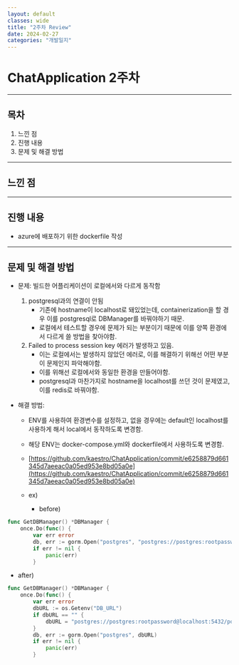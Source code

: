 ```yaml
---
layout: default
classes: wide
title: "2주차 Review"
date: 2024-02-27
categories: "개발일지"
---
```


# ChatApplication 2주차

---


## 목차

1. 느낀 점
2. 진행 내용
3. 문제 및 해결 방법


---


## 느낀 점



---


## 진행 내용

* azure에 배포하기 위한 dockerfile 작성

---

## 문제 및 해결 방법

* 문제: 빌드한 어플리케이션이 로컬에서와 다르게 동작함
  1. postgresql과의 연결이 안됨
     * 기존에 hostname이 localhost로 돼있었는데, containerization을 할 경우 이를 postgresql로 DBManager를 바꿔야하기 때문.
     * 로컬에서 테스트할 경우에 문제가 되는 부분이기 때문에 이를 양쪽 환경에서 다르게 쓸 방법을 찾아야함.
  2. Failed to process session key 에러가 발생하고 있음.
	 * 이는 로컬에서는 발생하지 않았던 에러로, 이를 해결하기 위해선 어떤 부분이 문제인지 파악해야함.
	 * 이를 위해선 로컬에서와 동일한 환경을 만들어야함.
	 * postgresql과 마찬가지로 hostname을 localhost를 쓰던 것이 문제였고, 이를 redis로 바꿔야함.
   
* 해결 방법:
  * ENV를 사용하여 환경변수를 설정하고, 없을 경우에는 default인 localhost를 사용하게 해서 local에서 동작하도록 변경함.
  * 해당 ENV는 docker-compose.yml와 dockerfile에서 사용하도록 변경함.
   * [https://github.com/kaestro/ChatApplication/commit/e6258879d661345d7aeeac0a05ed953e8bd05a0e](https://github.com/kaestro/ChatApplication/commit/e6258879d661345d7aeeac0a05ed953e8bd05a0e)
  * ex)

    * before)
```go
func GetDBManager() *DBManager {
	once.Do(func() {
		var err error
		db, err := gorm.Open("postgres", "postgres://postgres:rootpassword@postgresql:5432/postgres?sslmode=disable")
		if err != nil {
			panic(err)
		}
```

   * after)
```go
func GetDBManager() *DBManager {
	once.Do(func() {
		var err error
		dbURL := os.Getenv("DB_URL")
		if dbURL == "" {
			dbURL = "postgres://postgres:rootpassword@localhost:5432/postgres?sslmode=disable" // default value
		}
		db, err := gorm.Open("postgres", dbURL)
		if err != nil {
			panic(err)
		}
```
